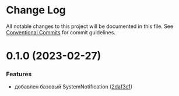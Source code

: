 # Change Log

All notable changes to this project will be documented in this file.
See [Conventional Commits](https://conventionalcommits.org) for commit guidelines.

# 0.1.0 (2023-02-27)


### Features

* добавлен базовый SystemNotification ([2daf3c1](https://bitbucket.pcbltools.ru/bitbucket/projects/EDUPOWER/repos/uikit4/browse/packages/ui/SystemNotification/commits/2daf3c1ddd76f65dee20bc6935940055e6ad8b32))
